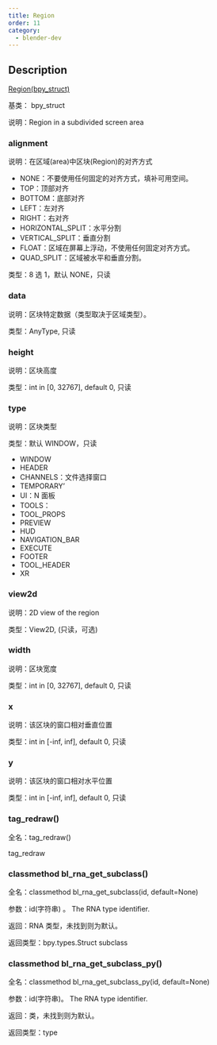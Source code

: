 ```yaml
---
title: Region
order: 11
category:
  - blender-dev
---
```


## Description

[Region(bpy_struct)](https://docs.blender.org/api/master/bpy.types.Region.html)

基类： bpy_struct

说明：Region in a subdivided screen area

### alignment

说明：在区域(area)中区块(Region)的对齐方式

- NONE：不要使用任何固定的对齐方式，填补可用空间。
- TOP：顶部对齐
- BOTTOM：底部对齐
- LEFT：左对齐
- RIGHT：右对齐
- HORIZONTAL_SPLIT：水平分割
- VERTICAL_SPLIT：垂直分割
- FLOAT：区域在屏幕上浮动，不使用任何固定对齐方式。
- QUAD_SPLIT：区域被水平和垂直分割。

类型：8 选 1，默认 NONE，只读

### data

说明：区块特定数据（类型取决于区域类型）。

类型：AnyType, 只读

### height

说明：区块高度

类型：int in [0, 32767], default 0, 只读

### type

说明：区块类型

类型：默认 WINDOW，只读

- WINDOW
- HEADER
- CHANNELS：文件选择窗口
- TEMPORARY’
- UI：N 面板
- TOOLS：
- TOOL_PROPS
- PREVIEW
- HUD
- NAVIGATION_BAR
- EXECUTE
- FOOTER
- TOOL_HEADER
- XR

### view2d

说明：2D view of the region

类型：View2D, (只读，可选)

### width

说明：区块宽度

类型：int in [0, 32767], default 0, 只读

### x

说明：该区块的窗口相对垂直位置

类型：int in [-inf, inf], default 0, 只读

### y

说明：该区块的窗口相对水平位置

类型：int in [-inf, inf], default 0, 只读

### tag_redraw()

全名：tag_redraw()

tag_redraw

### classmethod bl_rna_get_subclass()

全名：classmethod bl_rna_get_subclass(id, default=None)

参数：id(字符串) 。 The RNA type identifier.

返回：RNA 类型，未找到则为默认。

返回类型：bpy.types.Struct subclass

### classmethod bl_rna_get_subclass_py()

全名：classmethod bl_rna_get_subclass_py(id, default=None)

参数：id(字符串)。 The RNA type identifier.

返回：类，未找到则为默认。

返回类型：type
